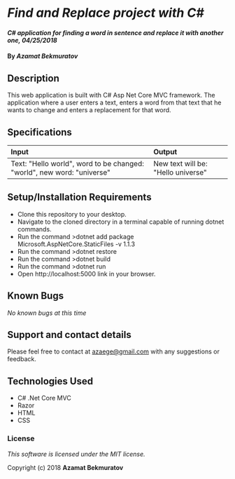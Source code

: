 # _Find and Replace project with C#_

#### _C# application for finding a word in sentence and replace it with another one, 04/25/2018_

#### By _**Azamat Bekmuratov**_

## Description
This web application is built with C# Asp Net Core MVC framework. The application where a user enters a text, enters a word from that text that he wants to change and enters a replacement for that word.

## Specifications
| Input | Output |
| :------------- | :------------- |
| Text: "Hello world", word to be changed: "world", new word: "universe"  | New text will be:  "Hello universe"|

## Setup/Installation Requirements

* Clone this repository to your desktop.
* Navigate to the cloned directory in a terminal capable of running dotnet commands.
* Run the command >dotnet add package Microsoft.AspNetCore.StaticFiles -v 1.1.3
* Run the command >dotnet restore
* Run the command >dotnet build
* Run the command >dotnet run
* Open http://localhost:5000 link in your browser.

## Known Bugs

_No known bugs at this time_

## Support and contact details

Please feel free to contact at azaege@gmail.com with any suggestions or feedback.

## Technologies Used
* C# .Net Core MVC
* Razor
* HTML
* CSS

### License

*This software is licensed under the MIT license.*

Copyright (c) 2018 **Azamat Bekmuratov**
